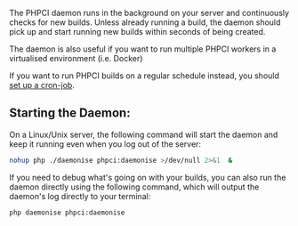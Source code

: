The PHPCI daemon runs in the background on your server and continuously checks for new builds. Unless already running a build, the daemon should pick up and start running new builds within seconds of being created.

The daemon is also useful if you want to run multiple PHPCI workers in a virtualised environment (i.e. Docker)

If you want to run PHPCI builds on a regular schedule instead, you should [set up a cron-job](/Block8/PHPCI/wiki/Run-Builds-Using-Cron).

## Starting the Daemon:

On a Linux/Unix server, the following command will start the daemon and keep it running even when you log out of the server:

```sh
nohup php ./daemonise phpci:daemonise >/dev/null 2>&1  &
```

If you need to debug what's going on with your builds, you can also run the daemon directly using the following command, which will output the daemon's log directly to your terminal:

```sh
php daemonise phpci:daemonise
```

